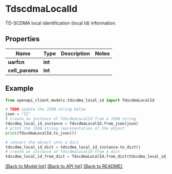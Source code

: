 # TdscdmaLocalId

TD-SCDMA local identification (local Id) information.

## Properties

Name | Type | Description | Notes
------------ | ------------- | ------------- | -------------
**uarfcn** | **int** |  | 
**cell_params** | **int** |  | 

## Example

```python
from openapi_client.models.tdscdma_local_id import TdscdmaLocalId

# TODO update the JSON string below
json = "{}"
# create an instance of TdscdmaLocalId from a JSON string
tdscdma_local_id_instance = TdscdmaLocalId.from_json(json)
# print the JSON string representation of the object
print(TdscdmaLocalId.to_json())

# convert the object into a dict
tdscdma_local_id_dict = tdscdma_local_id_instance.to_dict()
# create an instance of TdscdmaLocalId from a dict
tdscdma_local_id_from_dict = TdscdmaLocalId.from_dict(tdscdma_local_id_dict)
```
[[Back to Model list]](../README.md#documentation-for-models) [[Back to API list]](../README.md#documentation-for-api-endpoints) [[Back to README]](../README.md)


